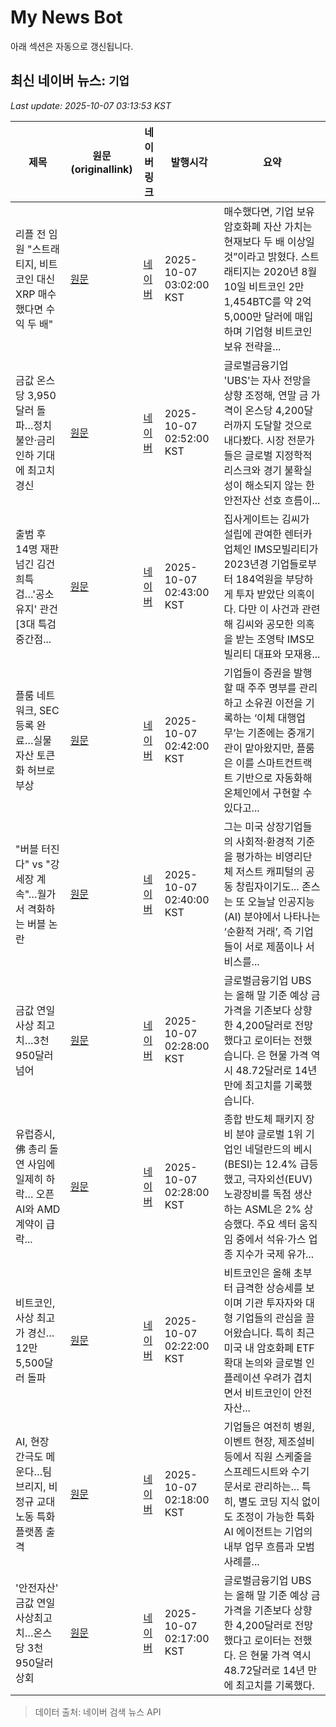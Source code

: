 # My News Bot

아래 섹션은 자동으로 갱신됩니다.

<!-- NEWS:START -->
## 최신 네이버 뉴스: `기업`
_Last update: 2025-10-07 03:13:53 KST_

| 제목 | 원문(originallink) | 네이버 링크 | 발행시각 | 요약 |
|---|---|---|---|---|
| 리플 전 임원 "스트래티지, 비트코인 대신 XRP 매수했다면 수익 두 배" | [원문](http://coinreaders.com/190816) | [네이버](http://coinreaders.com/190816) | 2025-10-07 03:02:00 KST | 매수했다면, 기업 보유 암호화폐 자산 가치는 현재보다 두 배 이상일 것”이라고 밝혔다. 스트래티지는 2020년 8월 10일 비트코인 2만 1,454BTC를 약 2억 5,000만 달러에 매입하며 기업형 비트코인 보유 전략을... |
| 금값 온스당 3,950달러 돌파…정치 불안·금리 인하 기대에 최고치 경신 | [원문](https://www.topstarnews.net/news/articleView.html?idxno=15830859) | [네이버](https://www.topstarnews.net/news/articleView.html?idxno=15830859) | 2025-10-07 02:52:00 KST | 글로벌금융기업 'UBS'는 자사 전망을 상향 조정해, 연말 금 가격이 온스당 4,200달러까지 도달할 것으로 내다봤다. 시장 전문가들은 글로벌 지정학적 리스크와 경기 불확실성이 해소되지 않는 한 안전자산 선호 흐름이... |
| 출범 후 14명 재판 넘긴 김건희특검…'공소유지' 관건 [3대 특검 중간점... | [원문](https://www.dailian.co.kr/news/view/1557611/?sc=Naver) | [네이버](https://n.news.naver.com/mnews/article/119/0003010782?sid=102) | 2025-10-07 02:43:00 KST | 집사게이트는 김씨가 설립에 관여한 렌터카 업체인 IMS모빌리티가 2023년경 기업들로부터 184억원을 부당하게 투자 받았단 의혹이다. 다만 이 사건과 관련해 김씨와 공모한 의혹을 받는 조영탁 IMS모빌리티 대표와 모재용... |
| 플룸 네트워크, SEC 등록 완료…실물자산 토큰화 허브로 부상 | [원문](https://www.tokenpost.kr/news/blockchain/292122) | [네이버](https://www.tokenpost.kr/news/blockchain/292122) | 2025-10-07 02:42:00 KST | 기업들이 증권을 발행할 때 주주 명부를 관리하고 소유권 이전을 기록하는 ‘이체 대행업무’는 기존에는 중개기관이 맡아왔지만, 플룸은 이를 스마트컨트랙트 기반으로 자동화해 온체인에서 구현할 수 있다고... |
| "버블 터진다" vs "강세장 계속"…월가서 격화하는 버블 논란 | [원문](https://www.hankyung.com/article/202510077247i) | [네이버](https://n.news.naver.com/mnews/article/015/0005194210?sid=104) | 2025-10-07 02:40:00 KST | 그는 미국 상장기업들의 사회적·환경적 기준을 평가하는 비영리단체 저스트 캐피털의 공동 창립자이기도... 존스는 또 오늘날 인공지능(AI) 분야에서 나타나는 ‘순환적 거래’, 즉 기업들이 서로 제품이나 서비스를... |
| 금값 연일 사상 최고치…3천950달러 넘어 | [원문](https://news.kbs.co.kr/news/pc/view/view.do?ncd=8375805&ref=A) | [네이버](https://n.news.naver.com/mnews/article/056/0012042929?sid=104) | 2025-10-07 02:28:00 KST | 글로벌금융기업 UBS는 올해 말 기준 예상 금 가격을 기존보다 상향한 4,200달러로 전망했다고 로이터는 전했습니다. 은 현물 가격 역시 48.72달러로 14년 만에 최고치를 기록했습니다. |
| 유럽증시, 佛 총리 돌연 사임에 일제히 하락… 오픈AI와 AMD 계약이 급락... | [원문](https://www.newspim.com/news/view/20251007000003) | [네이버](https://www.newspim.com/news/view/20251007000003) | 2025-10-07 02:28:00 KST | 종합 반도체 패키지 장비 분야 글로벌 1위 기업인 네덜란드의 베시(BESI)는 12.4% 급등했고, 극자외선(EUV) 노광장비를 독점 생산하는 ASML은 2% 상승했다. 주요 섹터 움직임 중에서 석유·가스 업종 지수가 국제 유가... |
| 비트코인, 사상 최고가 경신…12만5,500달러 돌파 | [원문](https://www.tokenpost.kr/news/breaking/292116) | [네이버](https://www.tokenpost.kr/news/breaking/292116) | 2025-10-07 02:22:00 KST | 비트코인은 올해 초부터 급격한 상승세를 보이며 기관 투자자와 대형 기업들의 관심을 끌어왔습니다. 특히 최근 미국 내 암호화폐 ETF 확대 논의와 글로벌 인플레이션 우려가 겹치면서 비트코인이 안전자산... |
| AI, 현장 간극도 메운다…팀브리지, 비정규 교대노동 특화 플랫폼 출격 | [원문](https://www.tokenpost.kr/news/tech/292115) | [네이버](https://www.tokenpost.kr/news/tech/292115) | 2025-10-07 02:18:00 KST | 기업들은 여전히 병원, 이벤트 현장, 제조설비 등에서 직원 스케줄을 스프레드시트와 수기 문서로 관리하는... 특히, 별도 코딩 지식 없이도 조정이 가능한 특화 AI 에이전트는 기업의 내부 업무 흐름과 모범 사례를... |
| '안전자산' 금값 연일 사상최고치…온스당 3천950달러 상회 | [원문](https://www.yna.co.kr/view/AKR20251007001800087?input=1195m) | [네이버](https://n.news.naver.com/mnews/article/001/0015667160?sid=101) | 2025-10-07 02:17:00 KST | 글로벌금융기업 UBS는 올해 말 기준 예상 금 가격을 기존보다 상향한 4,200달러로 전망했다고 로이터는 전했다. 은 현물 가격 역시 48.72달러로 14년 만에 최고치를 기록했다. |

> 데이터 출처: 네이버 검색 뉴스 API
<!-- NEWS:END -->
